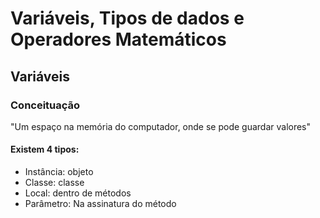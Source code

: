 # Variáveis, Tipos de dados e Operadores Matemáticos

## Variáveis

### Conceituação

"Um espaço na memória do computador, onde se pode guardar valores"

#### Existem 4 tipos: 

- Instância: objeto
- Classe: classe
- Local: dentro de métodos
- Parâmetro: Na assinatura do método